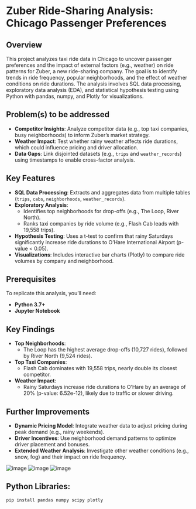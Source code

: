 # Zuber Ride-Sharing Analysis: Chicago Passenger Preferences

## Overview
This project analyzes taxi ride data in Chicago to uncover passenger preferences and the impact of external factors (e.g., weather) on ride patterns for Zuber, a new ride-sharing company. The goal is to identify trends in ride frequency, popular neighborhoods, and the effect of weather conditions on ride durations. The analysis involves SQL data processing, exploratory data analysis (EDA), and statistical hypothesis testing using Python with pandas, numpy, and Plotly for visualizations.

## Problem(s) to be addressed
- **Competitor Insights**: Analyze competitor data (e.g., top taxi companies, busy neighborhoods) to inform Zuber’s market strategy.
- **Weather Impact**: Test whether rainy weather affects ride durations, which could influence pricing and driver allocation.
- **Data Gaps**: Link disjointed datasets (e.g., `trips` and `weather_records`) using timestamps to enable cross-factor analysis.

## Key Features
- **SQL Data Processing**: Extracts and aggregates data from multiple tables (`trips`, `cabs`, `neighborhoods`, `weather_records`).
- **Exploratory Analysis**:
  - Identifies top neighborhoods for drop-offs (e.g., The Loop, River North).
  - Ranks taxi companies by ride volume (e.g., Flash Cab leads with 19,558 trips).
- **Hypothesis Testing**: Uses a t-test to confirm that rainy Saturdays significantly increase ride durations to O’Hare International Airport (p-value < 0.05).
- **Visualizations**: Includes interactive bar charts (Plotly) to compare ride volumes by company and neighborhood.

## Prerequisites
To replicate this analysis, you’ll need:
- **Python 3.7+**
- **Jupyter Notebook**

## Key Findings
- **Top Neighborhoods**: 
  - The Loop has the highest average drop-offs (10,727 rides), followed by River North (9,524 rides).
- **Top Taxi Companies**: 
  - Flash Cab dominates with 19,558 trips, nearly double its closest competitor.
- **Weather Impact**: 
  - Rainy Saturdays increase ride durations to O’Hare by an average of 20% (p-value: 6.52e-12), likely due to traffic or slower driving.

## Further Improvements
- **Dynamic Pricing Model**: Integrate weather data to adjust pricing during peak demand (e.g., rainy weekends).
- **Driver Incentives**: Use neighborhood demand patterns to optimize driver placement and bonuses.
- **Extended Weather Analysis**: Investigate other weather conditions (e.g., snow, fog) and their impact on ride frequency.

![image](https://github.com/user-attachments/assets/60b6c928-a0cb-48d6-89a5-4e65ef455289)
![image](https://github.com/user-attachments/assets/295930fa-8129-4306-b125-adcd2c0679bc)
![image](https://github.com/user-attachments/assets/4432d144-e085-47f0-bc95-58bb0a53bd41)

## Python Libraries:
  ```bash
  pip install pandas numpy scipy plotly
